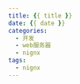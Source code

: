 ```yaml
---
title: {{ title }}
date: {{ date }}
categories:
  - 开发
  - web服务器
  - nignx
tags:
  - nignx
---
```

